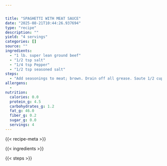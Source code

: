 ```yaml
---


title: "SPAGHETTI WITH MEAT SAUCE"
date: "2025-08-21T10:44:26.937694"
type: "recipe"
description: ""
yield: "4 servings"
categories: []
source: ""
ingredients:
  - "1 lb. super lean ground beef"
  - "1/2 tsp salt"
  - "1/4 tsp Pepper"
  - "1/2 tsp seasoned salt"
steps:
  - "Add seasonings to meat; brown. Drain off all grease. Saute 1/2 cup chopped onion in 2 Tbsp water in microwave. Add to meat."
allergens:
  -
nutrition:
  calories: 0.0
  protein_g: 4.5
  carbohydrates_g: 1.2
  fat_g: 46.0
  fiber_g: 0.2
  sugar_g: 0.0
  servings: 4
---
```


{{< recipe-meta >}}

{{< ingredients >}}

{{< steps >}}
